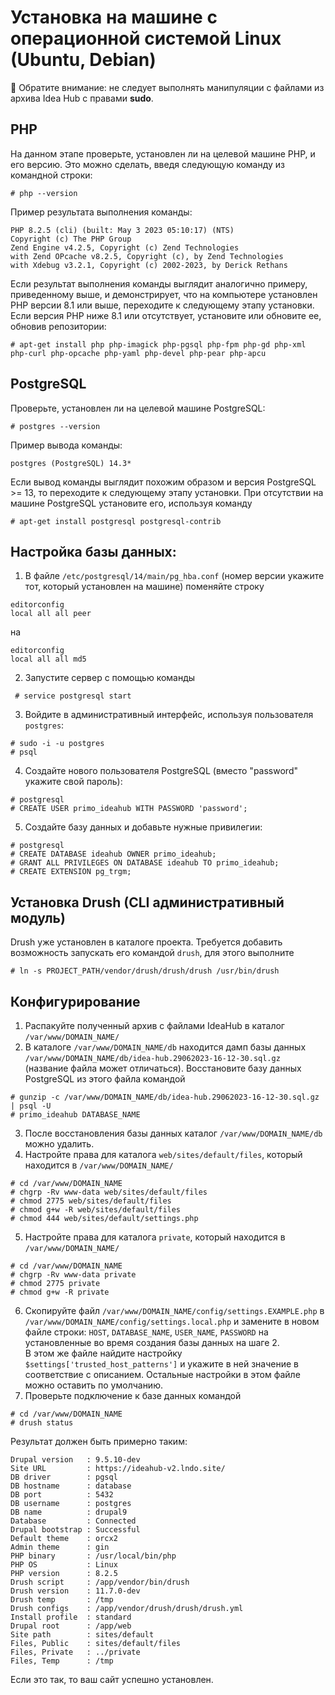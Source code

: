 # Установка на машине с операционной системой Linux (Ubuntu, Debian)

🔸 Обратите внимание: не следует выполнять манипуляции с файлами из архива Idea Hub c правами **sudo**.

## PHP

На данном этапе проверьте, установлен ли на целевой машине PHP, и его версию. Это можно сделать, введя следующую команду из командной строки:

```
# php --version
```

Пример результата выполнения команды:
```  
PHP 8.2.5 (cli) (built: May 3 2023 05:10:17) (NTS)  
Copyright (c) The PHP Group  
Zend Engine v4.2.5, Copyright (c) Zend Technologies    
with Zend OPcache v8.2.5, Copyright (c), by Zend Technologies    
with Xdebug v3.2.1, Copyright (c) 2002-2023, by Derick Rethans
```

Если результат выполнения команды выглядит аналогично примеру, приведенному выше, и демонстрирует, что на компьютере установлен PHP версии 8.1 или выше, переходите к  следующему этапу установки. 
Если версия PHP ниже 8.1 или отсутствует, установите или обновите ее, обновив репозитории:

```
# apt-get install php php-imagick php-pgsql php-fpm php-gd php-xml php-curl php-opcache php-yaml php-devel php-pear php-apcu
```

## PostgreSQL

Проверьте, установлен ли на целевой машине PostgreSQL:

```
# postgres --version
```
 
Пример вывода команды:
```
postgres (PostgreSQL) 14.3*
```
Если вывод команды выглядит похожим образом и версия PostgreSQL >= 13, то переходите к следующему этапу установки.
При отсутствии на машине PostgreSQL установите его, используя команду

 ```
 # apt-get install postgresql postgresql-contrib
```


## Настройка базы данных:

1. В файле `/etc/postgresql/14/main/pg_hba.conf` (номер версии укажите тот, который установлен на машине) поменяйте строку  
```
editorconfig  
local all all peer  
```  
на  
```
editorconfig  
local all all md5
``` 
 
2. Запустите сервер с помощью команды  
```
 # service postgresql start
 ```
3. Войдите в административный интерфейс, используя пользователя `postgres`:
```
# sudo -i -u postgres  
# psql
```
4. Создайте нового пользователя PostgreSQL (вместо "password" укажите свой пароль):  
```
# postgresql    
# CREATE USER primo_ideahub WITH PASSWORD 'password';
```  
5. Создайте базу данных и добавьте нужные привилегии:  
```
# postgresql    
# CREATE DATABASE ideahub OWNER primo_ideahub;
# GRANT ALL PRIVILEGES ON DATABASE ideahub TO primo_ideahub;    
# CREATE EXTENSION pg_trgm;
```

## Установка Drush (CLI административный модуль) 

Drush уже установлен в каталоге проекта. Требуется добавить возможность запускать его командой `drush`, для этого выполните
```
# ln -s PROJECT_PATH/vendor/drush/drush/drush /usr/bin/drush
```

## Конфигурирование

1. Распакуйте полученный архив с файлами IdeaHub в каталог `/var/www/DOMAIN_NAME/`
2. В каталоге `/var/www/DOMAIN_NAME/db` находится дамп базы данных `/var/www/DOMAIN_NAME/db/idea-hub.29062023-16-12-30.sql.gz` (название файла может отличаться).
Восстановите базу данных PostgreSQL из этого файла командой   
```
# gunzip -c /var/www/DOMAIN_NAME/db/idea-hub.29062023-16-12-30.sql.gz | psql -U
# primo_ideahub DATABASE_NAME
```
3. После восстановления базы данных каталог `/var/www/DOMAIN_NAME/db` можно удалить.
4. Настройте права для каталога `web/sites/default/files`, который находится в `/var/www/DOMAIN_NAME/`  
```
# cd /var/www/DOMAIN_NAME    
# chgrp -Rv www-data web/sites/default/files  
# chmod 2775 web/sites/default/files  
# chmod g+w -R web/sites/default/files  
# chmod 444 web/sites/default/settings.php
```
5. Настройте права для каталога `private`, который находится в `/var/www/DOMAIN_NAME/`
```
# cd /var/www/DOMAIN_NAME  
# chgrp -Rv www-data private  
# chmod 2775 private  
# chmod g+w -R private
```
6. Скопируйте файл  `/var/www/DOMAIN_NAME/config/settings.EXAMPLE.php` в `/var/www/DOMAIN_NAME/config/settings.local.php` 
и замените в новом файле строки: `HOST`, `DATABASE_NAME`, `USER_NAME`, `PASSWORD` на установленные во время создания базы данных на шаге 2.   
В этом же файле найдите настройку `$settings['trusted_host_patterns']` и укажите в ней значение в соответствие с описанием. Остальные настройки в этом файле можно оставить по умолчанию.
7. Проверьте подключение к базе данных командой  
```
# cd /var/www/DOMAIN_NAME    
# drush status
```

Результат должен быть примерно таким:  

	Drupal version   : 9.5.10-dev  
	Site URL         : https://ideahub-v2.lndo.site/  
	DB driver        : pgsql  
	DB hostname      : database  
	DB port          : 5432  
	DB username      : postgres  
	DB name          : drupal9  
	Database         : Connected  
	Drupal bootstrap : Successful  
	Default theme    : orcx2  
	Admin theme      : gin  
	PHP binary       : /usr/local/bin/php  
	PHP OS           : Linux  
	PHP version      : 8.2.5  
	Drush script     : /app/vendor/bin/drush  
	Drush version    : 11.7.0-dev  
	Drush temp       : /tmp  
	Drush configs    : /app/vendor/drush/drush/drush.yml  
	Install profile  : standard  
	Drupal root      : /app/web  
	Site path        : sites/default  
	Files, Public    : sites/default/files  
	Files, Private   : ../private  
	Files, Temp      : /tmp  


Если это так, то ваш сайт успешно установлен.
